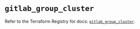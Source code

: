 # `gitlab_group_cluster`

Refer to the Terraform Registry for docs: [`gitlab_group_cluster`](https://registry.terraform.io/providers/gitlabhq/gitlab/18.5.0/docs/resources/group_cluster).
